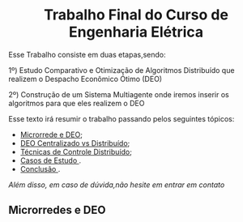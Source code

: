 

<h1 align="center"> Trabalho Final do Curso de Engenharia Elétrica </h1>


Esse Trabalho consiste em duas etapas,sendo:

1º) Estudo Comparativo e Otimização de Algoritmos Distribuído que realizem o Despacho Econômico Ótimo (DEO)

2º) Construção de um Sistema Multiagente onde iremos inserir os algoritmos para que eles realizem o DEO

Esse texto irá resumir o trabalho passando pelos seguintes tópicos:
 * [Microrrede e DEO](https://github.com/nathanaelduque/DesafioDataH-#contexto);
 * [DEO Centralizado vs Distribuído](https://github.com/nathanaelduque/DesafioDataH-#pr%C3%A9-requisitos);
 * [Técnicas de Controle Distribuído](https://github.com/nathanaelduque/DesafioDataH-#dicas);
 * [Casos de Estudo ](https://github.com/nathanaelduque/DesafioDataH-#como-executar).
 * [Conclusão ](https://github.com/nathanaelduque/DesafioDataH-#como-executar).
 
 *Além disso, em caso de dúvida,não hesite em entrar em contato*
 
 ## Microrredes e DEO
